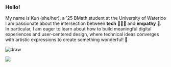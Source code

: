 

### Hello!

My name is Kun (she/her), a '25 BMath student at the University of Waterloo  
I am passionate about the intersection between **tech** 👩🏻‍💻 and **empathy** 💛.   
In particular, I am eager to learn about how to build meaningful digital experiences and user-centered design, where technical ideas converges with artistic expressions to create something wonderful! 💌

 
![draw](https://i.pinimg.com/originals/8f/9a/94/8f9a9499ba5be06a852ee948be8a2f7d.gif)

![](https://komarev.com/ghpvc/?username=kunkunzhu&color=ff69b4&label=thanks+for+visiting!+🥳)
